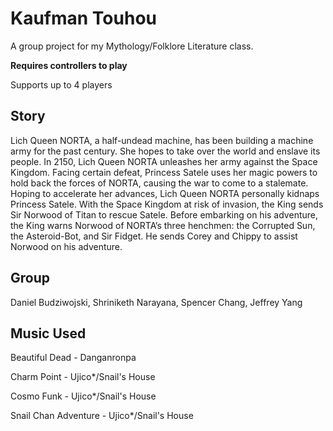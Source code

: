 # Kaufman Touhou
A group project for my Mythology/Folklore Literature class.

**Requires controllers to play**

Supports up to 4 players

## Story

Lich Queen NORTA, a half-undead machine, has been building a machine army for the past century. She hopes to take over the world and enslave its people. In 2150, Lich Queen NORTA unleashes her army against the Space Kingdom. Facing certain defeat, Princess Satele uses her magic powers to hold back the forces of NORTA, causing the war to come to a stalemate. Hoping to accelerate her advances, Lich Queen NORTA personally kidnaps Princess Satele. With the Space Kingdom at risk of invasion, the King sends Sir Norwood of Titan to rescue Satele. Before embarking on his adventure, the King warns Norwood of NORTA’s three henchmen: the Corrupted Sun, the Asteroid-Bot, and Sir Fidget. He sends Corey and Chippy to assist Norwood on his adventure.

## Group
Daniel Budziwojski, Shriniketh Narayana, Spencer Chang, Jeffrey Yang

## Music Used

Beautiful Dead - Danganronpa

Charm Point - Ujico*/Snail's House

Cosmo Funk - Ujico*/Snail's House

Snail Chan Adventure - Ujico*/Snail's House
